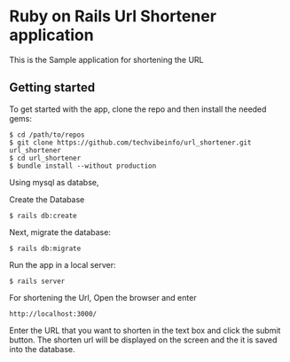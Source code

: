 

# Ruby on Rails Url Shortener application

This is the Sample application for shortening the URL
## Getting started

To get started with the app, clone the repo and then install the needed gems:

```
$ cd /path/to/repos
$ git clone https://github.com/techvibeinfo/url_shortener.git url_shortener
$ cd url_shortener
$ bundle install --without production
```
Using mysql as databse, 

Create the Database
```
$ rails db:create
```

Next, migrate the database:

```
$ rails db:migrate
```
Run the app in a local server:

```
$ rails server
```
For shortening the Url, Open the browser and enter 
```
http://localhost:3000/
```

Enter the URL that you want to shorten in the text box and click the submit button.
The shorten url will be displayed on the screen and the it is saved into the database.
